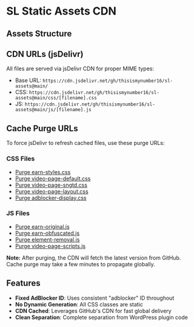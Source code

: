 # SL Static Assets CDN

## Assets Structure

## CDN URLs (jsDelivr)

All files are served via jsDelivr CDN for proper MIME types:

- Base URL: `https://cdn.jsdelivr.net/gh/thisismynumber16/sl-assets@main/`
- CSS: `https://cdn.jsdelivr.net/gh/thisismynumber16/sl-assets@main/css/[filename].css`
- JS: `https://cdn.jsdelivr.net/gh/thisismynumber16/sl-assets@main/js/[filename].js`

## Cache Purge URLs

To force jsDelivr to refresh cached files, use these purge URLs:

### CSS Files
- [Purge earn-styles.css](https://purge.jsdelivr.net/gh/thisismynumber16/sl-assets@main/css/earn-styles.css)
- [Purge video-page-default.css](https://purge.jsdelivr.net/gh/thisismynumber16/sl-assets@main/css/video-page-default.css)
- [Purge video-page-sngtd.css](https://purge.jsdelivr.net/gh/thisismynumber16/sl-assets@main/css/video-page-sngtd.css)
- [Purge video-page-layout.css](https://purge.jsdelivr.net/gh/thisismynumber16/sl-assets@main/css/video-page-layout.css)
- [Purge adblocker-display.css](https://purge.jsdelivr.net/gh/thisismynumber16/sl-assets@main/css/adblocker-display.css)

### JS Files
- [Purge earn-original.js](https://purge.jsdelivr.net/gh/thisismynumber16/sl-assets@main/js/earn-original.js)
- [Purge earn-obfuscated.js](https://purge.jsdelivr.net/gh/thisismynumber16/sl-assets@main/js/earn-obfuscated.js)
- [Purge element-removal.js](https://purge.jsdelivr.net/gh/thisismynumber16/sl-assets@main/js/element-removal.js)
- [Purge video-page-scripts.js](https://purge.jsdelivr.net/gh/thisismynumber16/sl-assets@main/js/video-page-scripts.js)

**Note:** After purging, the CDN will fetch the latest version from GitHub. Cache purge may take a few minutes to propagate globally.

## Features

- **Fixed AdBlocker ID**: Uses consistent "adblocker" ID throughout
- **No Dynamic Generation**: All CSS classes are static
- **CDN Cached**: Leverages GitHub's CDN for fast global delivery
- **Clean Separation**: Complete separation from WordPress plugin code
